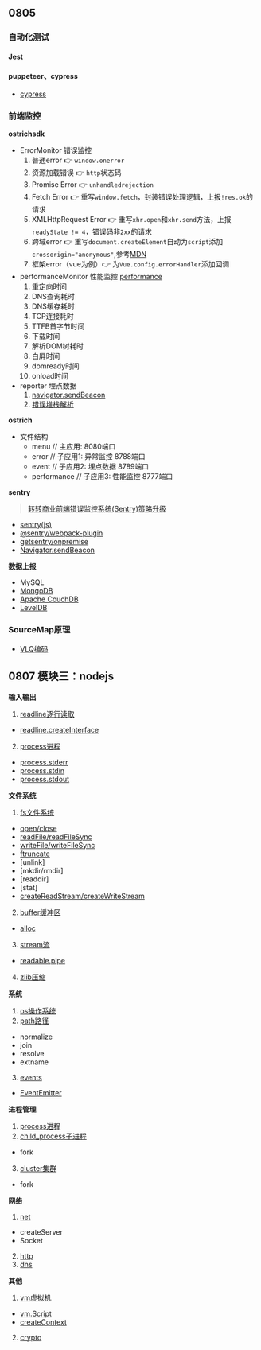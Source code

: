 ## 0805

### 自动化测试

#### Jest

#### puppeteer、cypress

+ [cypress](https://docs.cypress.io/)

### 前端监控

**ostrichsdk**
+ ErrorMonitor 错误监控
  1. 普通error 👉 `window.onerror`
  2. 资源加载错误 👉 `http`状态码
  3. Promise Error 👉 `unhandledrejection`
  4. Fetch Error 👉 重写`window.fetch`，封装错误处理逻辑，上报`!res.ok`的请求
  5. XMLHttpRequest Error 👉 重写`xhr.open`和`xhr.send`方法，上报`readyState != 4`，错误码非`2xx`的请求
  6. 跨域error 👉 重写`document.createElement`自动为`script`添加`crossorigin="anonymous"`,参考[MDN](https://developer.mozilla.org/zh-CN/docs/Web/HTML/Attributes/crossorigin)
  7. 框架error（vue为例）👉 为`Vue.config.errorHandler`添加回调
+ performanceMonitor 性能监控 [performance](https://caniuse.com/?search=performance)
  1. 重定向时间
  2. DNS查询耗时
  3. DNS缓存耗时
  4. TCP连接耗时
  5. TTFB首字节时间
  6. 下载时间
  7. 解析DOM树耗时
  8. 白屏时间
  9. domready时间
  10. onload时间
+ reporter 埋点数据
  1. [navigator.sendBeacon](https://developer.mozilla.org/zh-CN/docs/Web/API/Navigator/sendBeacon)
  2. [错误堆栈解析](https://github.com/stacktracejs/error-stack-parser)

**ostrich**
+ 文件结构
  - menu // 主应用: 8080端口
  - error // 子应用1: 异常监控 8788端口
  - event // 子应用2: 埋点数据 8789端口
  - performance // 子应用3: 性能监控 8777端口


**sentry**
> [转转商业前端错误监控系统(Sentry)策略升级](https://juejin.cn/post/6844904088866390024#heading-15)

+ [sentry(js)](https://docs.sentry.io/platforms/javascript/)
+ [@sentry/webpack-plugin](https://github.com/getsentry/sentry-webpack-plugin)
+ [getsentry/onpremise](https://github.com/getsentry/onpremise)
+ [Navigator.sendBeacon](https://developer.mozilla.org/zh-CN/docs/Web/API/Navigator/sendBeacon)

**数据上报**
+ MySQL
+ [MongoDB](https://docs.mongodb.com/guides/)
+ [Apache CouchDB](https://github.com/apache/couchdb)
+ [LevelDB](https://github.com/google/leveldb)
### SourceMap原理

+ [VLQ编码](http://www.ruanyifeng.com/blog/2013/01/javascript_source_map.html)

## 0807 模块三：nodejs

**输入输出**
1. [readline逐行读取](http://nodejs.cn/api/readline.html)
  - [readline.createInterface](http://nodejs.cn/api/readline.html#readline_readline_createinterface_options)
2. [process进程](http://nodejs.cn/api/process.html)
  - [process.stderr](http://nodejs.cn/api/process.html#process_process_stderr)
  - [process.stdin](http://nodejs.cn/api/process.html#process_process_stdin)
  - [process.stdout](http://nodejs.cn/api/process.html#process_process_stdout)

**文件系统**
1. [fs文件系统](http://nodejs.cn/api/fs.html)
  - [open/close](http://nodejs.cn/api/fs.html#fs_fs_open_path_flags_mode_callback)
  - [readFile/readFileSync](http://nodejs.cn/api/fs.html#fs_filehandle_readfile_options)
  - [writeFile/writeFileSync](http://nodejs.cn/api/fs.html#fs_fs_writefile_file_data_options_callback)
  - [ftruncate](http://nodejs.cn/api/fs.html#fs_fs_ftruncate_fd_len_callback)
  - [unlink]
  - [mkdir/rmdir]
  - [readdir]
  - [stat]
  - [createReadStream/createWriteStream](http://nodejs.cn/api/fs.html#fs_fs_createreadstream_path_options)
2. [buffer缓冲区](http://nodejs.cn/api/buffer.html)
  - [alloc](http://nodejs.cn/api/buffer.html#buffer_static_method_buffer_alloc_size_fill_encoding)
3. [stream流](http://nodejs.cn/api/stream.html)
  - [readable.pipe](http://nodejs.cn/api/stream.html#stream_readable_pipe_destination_options)
4. [zlib压缩](http://nodejs.cn/api/zlib.html)

**系统**
1. [os操作系统](http://nodejs.cn/api/os.html)
2. [path路径](http://nodejs.cn/api/path.html)
  - normalize
  - join
  - resolve
  - extname
3. [events](http://nodejs.cn/api/events.html)
  - [EventEmitter](http://nodejs.cn/api/events.html#events_class_eventemitter)

**进程管理**
1. [process进程](http://nodejs.cn/api/process.html)
2. [child_process子进程](http://nodejs.cn/api/child_process.html)
  - fork
3. [cluster集群](http://nodejs.cn/api/cluster.html)
  - fork

**网络**
1. [net](http://nodejs.cn/api/net.html)
  - createServer
  - Socket
2. [http](http://nodejs.cn/api/http.html)
3. [dns](http://nodejs.cn/api/dns.html)

**其他**
1. [vm虚拟机](http://nodejs.cn/api/vm.html)
  - [vm.Script](http://nodejs.cn/api/vm.html#vm_class_vm_script)
  - [createContext](http://nodejs.cn/api/vm.html#vm_vm_createcontext_contextobject_options)
2. [crypto](http://nodejs.cn/api/crypto.html)
